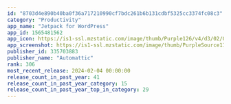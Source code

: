```yaml
---
id: "8703d4e890b40ba0f36a717210990cf7bdc261b6b131cdbf5325cc3374fc08c3"
category: "Productivity"
app_name: "Jetpack for WordPress"
app_id: 1565481562
app_icon: https://is1-ssl.mzstatic.com/image/thumb/Purple126/v4/d3/02/00/d3020023-d108-ae79-4f6f-9a7cc5cf4f7d/AppIcon-0-0-1x_U007emarketing-0-0-0-7-0-0-sRGB-85-220.png/1024x1024bb.png
app_screenshot: https://is1-ssl.mzstatic.com/image/thumb/PurpleSource112/v4/05/db/79/05db79a3-d83b-c79b-4068-067ab1972628/4c85e15c-3601-447b-a943-6f49ee4d0de8_iPhone_XS_Max-0-Splash.png/1242x2688bb.png
publisher_id: 335703883
publisher_name: "Automattic"
rank: 306
most_recent_release: 2024-02-04 00:00:00
release_count_in_past_year: 41
release_count_in_past_year_category: 15
release_count_in_past_year_top_in_category: 29
---
```

